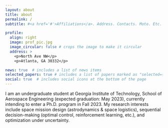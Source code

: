 ```yaml
---
layout: about
title: about
permalink: /
subtitle: #<a href='#'>Affiliations</a>. Address. Contacts. Moto. Etc.

profile:
  align: right
  image: prof_pic.jpg
  image_circular: false # crops the image to make it circular
  address: >
    <p>North Ave NW</p>
    <p>Atlanta, GA 30332</p>

news: true  # includes a list of news items
selected_papers: true # includes a list of papers marked as "selected={true}"
social: true  # includes social icons at the bottom of the page
---
```


I am an undergraduate student at Georgia Institute of Technology, School of Aerospace Engineering (expected graduation: May 2023), currently intending to enter a Ph.D. program in Fall 2023. My research interests include space mission design (astrodynamics & space logistics), sequential decision-making (optimal control, reinforcement learning, etc.), and optimization under uncertainty. 

